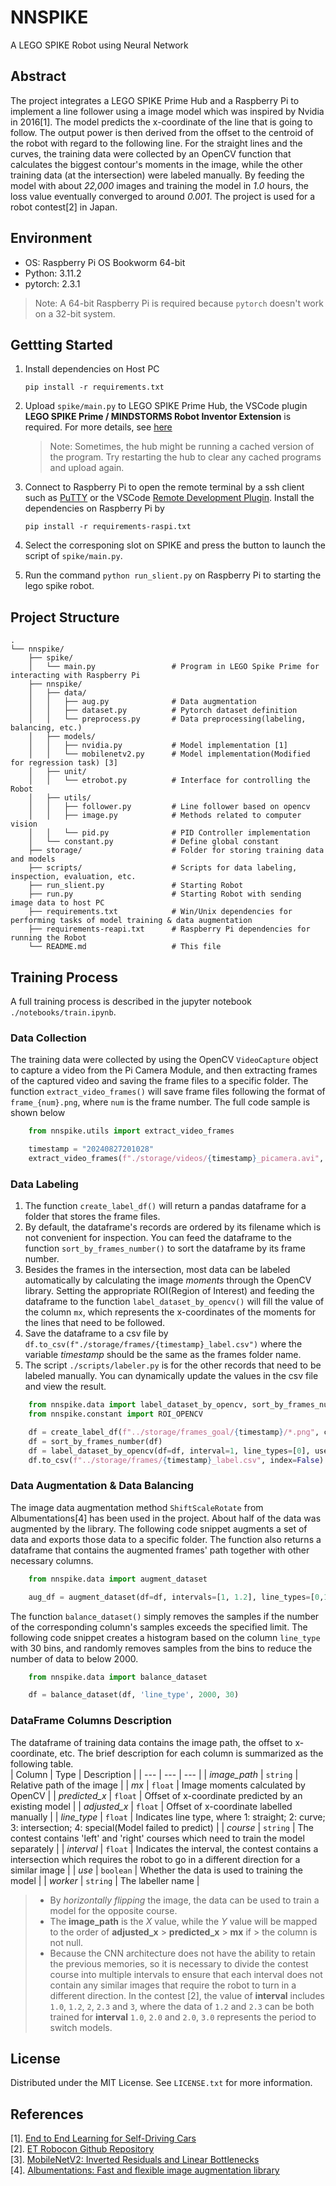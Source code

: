 # NNSPIKE

A LEGO SPIKE Robot using Neural Network

## Abstract

The project integrates a LEGO SPIKE Prime Hub and a Raspberry Pi to implement a line follower using a image model which was inspired by Nvidia in 2016[1]. The model predicts the x-coordinate of the line that is going to follow. The output power is then derived from the offset to the centroid of the robot with regard to the following line. For the straight lines and the curves, the training data were collected by an OpenCV function that calculates the biggest contour's moments in the image, while the other training data (at the intersection) were labeled manually. By feeding the model with about _22,000_ images and training the model in _1.0_ hours, the loss value eventually converged to around _0.001_. The project is used for a robot contest[2] in Japan.

## Environment

- OS: Raspberry Pi OS Bookworm 64-bit
- Python: 3.11.2
- pytorch: 2.3.1

> Note: A 64-bit Raspberry Pi is required because `pytorch` doesn't work on a 32-bit system.

## Gettting Started

1.  Install dependencies on Host PC

        pip install -r requirements.txt

2.  Upload `spike/main.py` to LEGO SPIKE Prime Hub, the VSCode plugin **LEGO SPIKE Prime / MINDSTORMS Robot Inventor Extension** is required. For more details, see [here](https://marketplace.visualstudio.com/items?itemName=PeterStaev.lego-spikeprime-mindstorms-vscode)

    > Note: Sometimes, the hub might be running a cached version of the program. Try restarting the hub to clear any cached programs and upload again.

3.  Connect to Raspberry Pi to open the remote terminal by a ssh client such as [PuTTY](https://www.putty.org/) or the VSCode [Remote Development Plugin](https://code.visualstudio.com/docs/remote/ssh). Install the dependencies on Raspberry Pi by

        pip install -r requirements-raspi.txt

4.  Select the corresponing slot on SPIKE and press the button to launch the script of `spike/main.py`.
5.  Run the command `python run_slient.py` on Raspberry Pi to starting the lego spike robot.

## Project Structure

```
.
└── nnspike/
    ├── spike/
    │   └── main.py                 # Program in LEGO Spike Prime for interacting with Raspberry Pi
    ├── nnspike/
    │   ├── data/
    │   │   ├── aug.py              # Data augmentation
    │   │   ├── dataset.py          # Pytorch dataset definition
    │   │   └── preprocess.py       # Data preprocessing(labeling, balancing, etc.)
    │   ├── models/
    │   │   ├── nvidia.py           # Model implementation [1]
    │   │   └── mobilenetv2.py      # Model implementation(Modified for regression task) [3]
    │   ├── unit/
    │   │   └── etrobot.py          # Interface for controlling the Robot
    │   ├── utils/
    │   │   ├── follower.py         # Line follower based on opencv
    │   │   ├── image.py            # Methods related to computer vision
    │   │   └── pid.py              # PID Controller implementation
    │   └── constant.py             # Define global constant
    ├── storage/                    # Folder for storing training data and models
    ├── scripts/                    # Scripts for data labeling, inspection, evaluation, etc.
    ├── run_slient.py               # Starting Robot
    ├── run.py                      # Starting Robot with sending image data to host PC
    ├── requirements.txt            # Win/Unix dependencies for performing tasks of model training & data augmentation
    ├── requirements-reapi.txt      # Raspberry Pi dependencies for running the Robot
    └── README.md                   # This file
```

## Training Process

A full training process is described in the jupyter notebook `./notebooks/train.ipynb`.

### Data Collection

The training data were collected by using the OpenCV `VideoCapture` object to capture a video from the Pi Camera Module, and then extracting frames of the captured video and saving the frame files to a specific folder. The function `extract_video_frames()` will save frame files following the format of `frame_{num}.png`, where `num` is the frame number. The full code sample is shown below

```python
    from nnspike.utils import extract_video_frames

    timestamp = "20240827201028"
    extract_video_frames(f"./storage/videos/{timestamp}_picamera.avi", f"./storage/frames/{timestamp}/")
```

### Data Labeling

1. The function `create_label_df()` will return a pandas dataframe for a folder that stores the frame files.
2. By default, the dataframe's records are ordered by its filename which is not convenient for inspection. You can feed the dataframe to the function `sort_by_frames_number()` to sort the dataframe by its frame number.
3. Besides the frames in the intersection, most data can be labeled automatically by calculating the image _moments_ through the OpenCV library. Setting the appropriate ROI(Region of Interest) and feeding the dataframe to the function `label_dataset_by_opencv()` will fill the value of the column `mx`, which represents the x-coordinates of the moments for the lines that need to be followed.
4. Save the dataframe to a csv file by `df.to_csv(f"./storage/frames/{timestamp}_label.csv")` where the variable _timestamp_ should be the same as the frames folder name.
5. The script `./scripts/labeler.py` is for the other records that need to be labeled manually. You can dynamically update the values in the csv file and view the result.

```python
    from nnspike.data import label_dataset_by_opencv, sort_by_frames_number, create_label_df
    from nnspike.constant import ROI_OPENCV

    df = create_label_df(f"../storage/frames_goal/{timestamp}/*.png", course="left", worker="opencv")
    df = sort_by_frames_number(df)
    df = label_dataset_by_opencv(df=df, interval=1, line_types=[0], use=True, worker="opencv", roi=ROI_OPENCV)
    df.to_csv(f"../storage/frames/{timestamp}_label.csv", index=False)
```

### Data Augmentation & Data Balancing

The image data augmentation method `ShiftScaleRotate` from Albumentations[4] has been used in the project. About half of the data was augmented by the library. The following code snippet augments a set of data and exports those data to a specific folder. The function also returns a dataframe that contains the augmented frames' path together with other necessary columns.

```python
    from nnspike.data import augment_dataset

    aug_df = augment_dataset(df=df, intervals=[1, 1.2], line_types=[0,1,2,3], p=1, export_path="../storage/frames/aug")
```

The function `balance_dataset()` simply removes the samples if the number of the corresponding column's samples exceeds the specified limit. The following code snippet creates a histogram based on the column `line_type` with 30 bins, and randomly removes samples from the bins to reduce the number of data to below 2000.

```python
    from nnspike.data import balance_dataset

    df = balance_dataset(df, 'line_type', 2000, 30)
```

### DataFrame Columns Description

The dataframe of training data contains the image path, the offset to x-coordinate, etc. The brief description for each column is summarized as the following table.  
| Column | Type | Description |
| --- | --- | --- |
| _image_path_ | `string` | Relative path of the image |
| _mx_ | `float` | Image moments calculated by OpenCV |
| _predicted_x_ | `float` | Offset of x-coordinate predicted by an existing model |
| _adjusted_x_ | `float` | Offset of x-coordinate labelled manually |
| _line_type_ | `float` | Indicates line type, where 1: straight; 2: curve; 3: intersection; 4: special(Model failed to predict) |
| _course_ | `string` | The contest contains 'left' and 'right' courses which need to train the model separately |
| _interval_ | `float` | Indicates the interval, the contest contains a intersection which requires the robot to go in a different direction for a similar image |
| _use_ | `boolean` | Whether the data is used to training the model |
| _worker_ | `string` | The labeller name |

> - By _horizontally flipping_ the image, the data can be used to train a model for the opposite course.
> - The **image_path** is the _X_ value, while the _Y_ value will be mapped to the order of **adjusted_x** > **predicted_x** > **mx** if > the column is not null.
> - Because the CNN architecture does not have the ability to retain the previous memories, so it is necessary to divide the contest course into multiple intervals to ensure that each interval does not contain any similar images that require the robot to turn in a different direction. In the contest [2], the value of **interval** includes `1.0`, `1.2`, `2`, `2.3` and `3`, where the data of `1.2` and `2.3` can be both trained for **interval** `1.0`, `2.0` and `2.0`, `3.0` represents the period to switch models.

## License

Distributed under the MIT License. See `LICENSE.txt` for more information.

## References

[1]. [End to End Learning for Self-Driving Cars](https://arxiv.org/abs/1604.07316)  
[2]. [ET Robocon Github Repository](https://github.com/ETrobocon)  
[3]. [MobileNetV2: Inverted Residuals and Linear Bottlenecks](https://arxiv.org/abs/1801.04381)  
[4]. [Albumentations: Fast and flexible image augmentation library](https://github.com/albumentations-team/albumentations)
